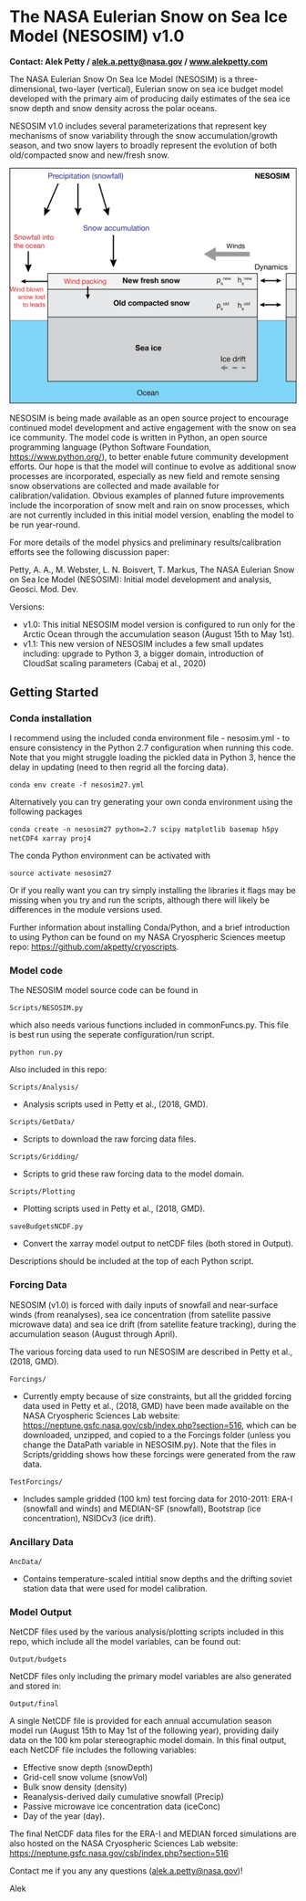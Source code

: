 # The NASA Eulerian Snow on Sea Ice Model (NESOSIM) v1.0
**Contact: Alek Petty / alek.a.petty@nasa.gov / www.alekpetty.com**

The NASA Eulerian Snow On Sea Ice Model (NESOSIM) is a three-dimensional, two-layer (vertical), Eulerian snow on sea ice budget model developed with the primary aim of producing daily estimates of the sea ice snow depth and snow density across the polar oceans.  

NESOSIM v1.0 includes several parameterizations that represent key mechanisms of snow variability through the snow accumulation/growth season, and two snow layers to broadly represent the evolution of both old/compacted snow and new/fresh snow. 


![NESOSIM schematic](schematic.jpg?raw=true "NESOSIM v1.0 schematic")


NESOSIM is being made available as an open source project to encourage continued model development and active engagement with the snow on sea ice community. The model code is written in Python, an open source programming language (Python Software Foundation, https://www.python.org/), to better enable future community development efforts. Our hope is that the model will continue to evolve as additional snow processes are incorporated, especially as new field and remote sensing snow observations are collected and made available for calibration/validation. Obvious examples of planned future improvements include the incorporation of snow melt and rain on snow processes, which are not currently included in this initial model version, enabling the model to be run year-round.

For more details of the model physics and preliminary results/calibration efforts see the following discussion paper:

Petty, A. A., M. Webster, L. N. Boisvert, T. Markus, The NASA Eulerian Snow on Sea Ice Model (NESOSIM): Initial model development and analysis, Geosci. Mod. Dev.

Versions:
 - v1.0: This initial NESOSIM model version is configured to run only for the Arctic Ocean through the accumulation season (August 15th to May 1st).
 - v1.1: This new version of NESOSIM includes a few small updates including: upgrade to Python 3, a bigger domain, introduction of CloudSat scaling parameters (Cabaj et al., 2020)

## Getting Started

### Conda installation

I recommend using the included conda environment file - nesosim.yml - to ensure consistency in the Python 2.7 configuration when running this code. Note that you might struggle loading the pickled data in Python 3, hence the delay in updating (need to then regrid all the forcing data).

```
conda env create -f nesosim27.yml
```

Alternatively you can try generating your own conda environment using the following packages

```
conda create -n nesosim27 python=2.7 scipy matplotlib basemap h5py netCDF4 xarray proj4

```
The conda Python environment can be activated with 

```
source activate nesosim27
```

Or if you really want you can try simply installing the libraries it flags may be missing when you try and run the scripts, although there will likely be differences in the module versions used. 

Further information about installing Conda/Python, and a brief introduction to using Python can be found on my NASA Cryospheric Sciences meetup repo: https://github.com/akpetty/cryoscripts.

### Model code

The NESOSIM model source code can be found in 

```
Scripts/NESOSIM.py
```
which also needs various functions included in commonFuncs.py. This file is best run using the seperate configuration/run script.

```
python run.py
```

Also included in this repo:
```
Scripts/Analysis/
```
- Analysis scripts used in Petty et al., (2018, GMD).

```
Scripts/GetData/
```
 - Scripts to download the raw forcing data files.

```
Scripts/Gridding/
```
- Scripts to grid these raw forcing data to the model domain.

```
Scripts/Plotting
```
- Plotting scripts used in Petty et al., (2018, GMD).

```
saveBudgetsNCDF.py
```
- Convert the xarray model output to netCDF files (both stored in Output).

Descriptions should be included at the top of each Python script. 


### Forcing Data


NESOSIM (v1.0) is forced with daily inputs of snowfall and near-surface winds (from reanalyses), sea ice concentration (from satellite passive microwave data) and sea ice drift (from satellite feature tracking), during the accumulation season (August through April).  

The various forcing data used to run NESOSIM are described in Petty et al., (2018, GMD).

```
Forcings/
```
 - Currently empty because of size constraints, but all the gridded forcing data used in Petty et al., (2018, GMD) have been made available on the NASA Cryospheric Sciences Lab website: https://neptune.gsfc.nasa.gov/csb/index.php?section=516, which can be downloaded, unzipped, and copied to a the Forcings folder (unless you change the DataPath variable in NESOSIM.py). Note that the files in Scripts/gridding shows how these forcings were generated from the raw data.


```
TestForcings/
```

 - Includes sample gridded (100 km) test forcing data for 2010-2011: ERA-I (snowfall and winds) and MEDIAN-SF (snowfall), Bootstrap (ice concentration), NSIDCv3 (ice drift). 


### Ancillary Data

```
AncData/
```
- Contains temperature-scaled intitial snow depths and the drifting soviet station data that were used for model calibration.

### Model Output

 NetCDF files used by the various analysis/plotting scripts included in this repo, which include all the model variables, can be found out:
```
Output/budgets
```

NetCDF files only including the primary model variables are also generated and stored in:
```
Output/final
```
A single NetCDF file is provided for each annual accumulation season model run (August 15th to May 1st of the following year), providing daily data on the 100 km polar stereographic model domain. 
In this final output, each NetCDF file includes the following variables: 
 - Effective snow depth (snowDepth)
 - Grid-cell snow volume (snowVol)
 - Bulk snow density (density)
 - Reanalysis-derived daily cumulative snowfall (Precip)
 - Passive microwave ice concentration data (iceConc)
 - Day of the year (day). 

 The final NetCDF data files for the ERA-I and MEDIAN forced simulations are also hosted on the NASA Cryospheric Sciences Lab website: https://neptune.gsfc.nasa.gov/csb/index.php?section=516


Contact me if you any any questions (alek.a.petty@nasa.gov)!

Alek



